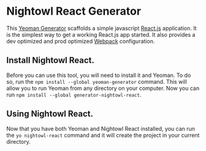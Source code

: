 # Nightowl React Generator

This [Yeoman Generator]() scaffolds a simple javascript [React.js]() application. It is the simplest way to get a working React.js app started. It also provides a dev optimized and prod optimized [Webpack]() configuration.

## Install Nightowl React.

Before you can use this tool, you will need to install it and Yeoman. To do so, run the `npm install --global yeoman-generator` command. This will allow you to run Yeoman from any directory on your computer. Now you can run `npm install --global generator-nightowl-react`.

## Using Nightowl React.

Now that you have both Yeoman and Nightowl React installed, you can run the `yo nightowl-react` command and it will create the project in your current directory.